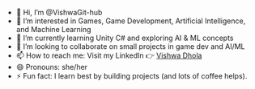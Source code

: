- 👋 Hi, I’m @VishwaGit-hub  
- 👀 I’m interested in Games, Game Development, Artificial Intelligence, and Machine Learning  
- 🌱 I’m currently learning Unity C# and exploring AI & ML concepts  
- 💞️ I’m looking to collaborate on small projects in game dev and AI/ML  
- 📫 How to reach me: Visit my LinkedIn 👉 [Vishwa Dhola](https://www.linkedin.com/in/vishwa-dhola-unity-gamedev?lipi=urn%3Ali%3Apage%3Ad_flagship3_profile_view_base_contact_details%3BKMnhusFJTn2jQGyIjeZ3Cg%3D%3D)  
- 😄 Pronouns: she/her  
- ⚡ Fun fact: I learn best by building projects (and lots of coffee helps).

